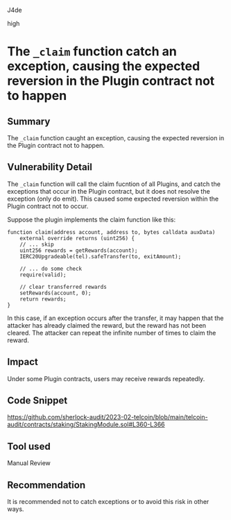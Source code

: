 J4de

high

# The `_claim` function catch an exception, causing the expected reversion in the Plugin contract not to happen

## Summary

The `_claim` function caught an exception, causing the expected reversion in the Plugin contract not to happen.

## Vulnerability Detail

The `_claim` function will call the claim fucntion of all Plugins, and catch the exceptions that occur in the Plugin contract, but it does not resolve the exception (only do emit). This caused some expected reversion within the Plugin contract not to occur.

Suppose the plugin implements the claim function like this:

```solidity
function claim(address account, address to, bytes calldata auxData)
	external override returns (uint256) {
	// ... skip
	uint256 rewards = getRewards(account);
	IERC20Upgradeable(tel).safeTransfer(to, exitAmount);
	
	// ... do some check
    require(valid);
    
    // clear transferred rewards
    setRewards(account, 0);
    return rewards;
}
```

In this case, if an exception occurs after the transfer, it may happen that the attacker has already claimed the reward, but the reward has not been cleared. The attacker can repeat the infinite number of times to claim the reward.

## Impact

Under some Plugin contracts, users may receive rewards repeatedly.

## Code Snippet

https://github.com/sherlock-audit/2023-02-telcoin/blob/main/telcoin-audit/contracts/staking/StakingModule.sol#L360-L366

## Tool used

Manual Review

## Recommendation

It is recommended not to catch exceptions or to avoid this risk in other ways.